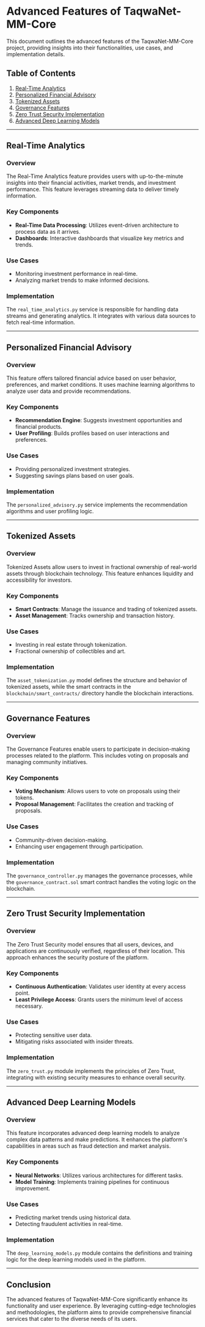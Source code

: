 # Advanced Features of TaqwaNet-MM-Core

This document outlines the advanced features of the TaqwaNet-MM-Core project, providing insights into their functionalities, use cases, and implementation details.

## Table of Contents

1. [Real-Time Analytics](#real-time-analytics)
2. [Personalized Financial Advisory](#personalized-financial-advisory)
3. [Tokenized Assets](#tokenized-assets)
4. [Governance Features](#governance-features)
5. [Zero Trust Security Implementation](#zero-trust-security-implementation)
6. [Advanced Deep Learning Models](#advanced-deep-learning-models)

---

## Real-Time Analytics

### Overview
The Real-Time Analytics feature provides users with up-to-the-minute insights into their financial activities, market trends, and investment performance. This feature leverages streaming data to deliver timely information.

### Key Components
- **Real-Time Data Processing**: Utilizes event-driven architecture to process data as it arrives.
- **Dashboards**: Interactive dashboards that visualize key metrics and trends.

### Use Cases
- Monitoring investment performance in real-time.
- Analyzing market trends to make informed decisions.

### Implementation
The `real_time_analytics.py` service is responsible for handling data streams and generating analytics. It integrates with various data sources to fetch real-time information.

---

## Personalized Financial Advisory

### Overview
This feature offers tailored financial advice based on user behavior, preferences, and market conditions. It uses machine learning algorithms to analyze user data and provide recommendations.

### Key Components
- **Recommendation Engine**: Suggests investment opportunities and financial products.
- **User  Profiling**: Builds profiles based on user interactions and preferences.

### Use Cases
- Providing personalized investment strategies.
- Suggesting savings plans based on user goals.

### Implementation
The `personalized_advisory.py` service implements the recommendation algorithms and user profiling logic.

---

## Tokenized Assets

### Overview
Tokenized Assets allow users to invest in fractional ownership of real-world assets through blockchain technology. This feature enhances liquidity and accessibility for investors.

### Key Components
- **Smart Contracts**: Manage the issuance and trading of tokenized assets.
- **Asset Management**: Tracks ownership and transaction history.

### Use Cases
- Investing in real estate through tokenization.
- Fractional ownership of collectibles and art.

### Implementation
The `asset_tokenization.py` model defines the structure and behavior of tokenized assets, while the smart contracts in the `blockchain/smart_contracts/` directory handle the blockchain interactions.

---

## Governance Features

### Overview
The Governance Features enable users to participate in decision-making processes related to the platform. This includes voting on proposals and managing community initiatives.

### Key Components
- **Voting Mechanism**: Allows users to vote on proposals using their tokens.
- **Proposal Management**: Facilitates the creation and tracking of proposals.

### Use Cases
- Community-driven decision-making.
- Enhancing user engagement through participation.

### Implementation
The `governance_controller.py` manages the governance processes, while the `governance_contract.sol` smart contract handles the voting logic on the blockchain.

---

## Zero Trust Security Implementation

### Overview
The Zero Trust Security model ensures that all users, devices, and applications are continuously verified, regardless of their location. This approach enhances the security posture of the platform.

### Key Components
- **Continuous Authentication**: Validates user identity at every access point.
- **Least Privilege Access**: Grants users the minimum level of access necessary.

### Use Cases
- Protecting sensitive user data.
- Mitigating risks associated with insider threats.

### Implementation
The `zero_trust.py` module implements the principles of Zero Trust, integrating with existing security measures to enhance overall security.

---

## Advanced Deep Learning Models

### Overview
This feature incorporates advanced deep learning models to analyze complex data patterns and make predictions. It enhances the platform's capabilities in areas such as fraud detection and market analysis.

### Key Components
- **Neural Networks**: Utilizes various architectures for different tasks.
- **Model Training**: Implements training pipelines for continuous improvement.

### Use Cases
- Predicting market trends using historical data.
- Detecting fraudulent activities in real-time.

### Implementation
The `deep_learning_models.py` module contains the definitions and training logic for the deep learning models used in the platform.

---

## Conclusion

The advanced features of TaqwaNet-MM-Core significantly enhance its functionality and user experience. By leveraging cutting-edge technologies and methodologies, the platform aims to provide comprehensive financial services that cater to the diverse needs of its users.

